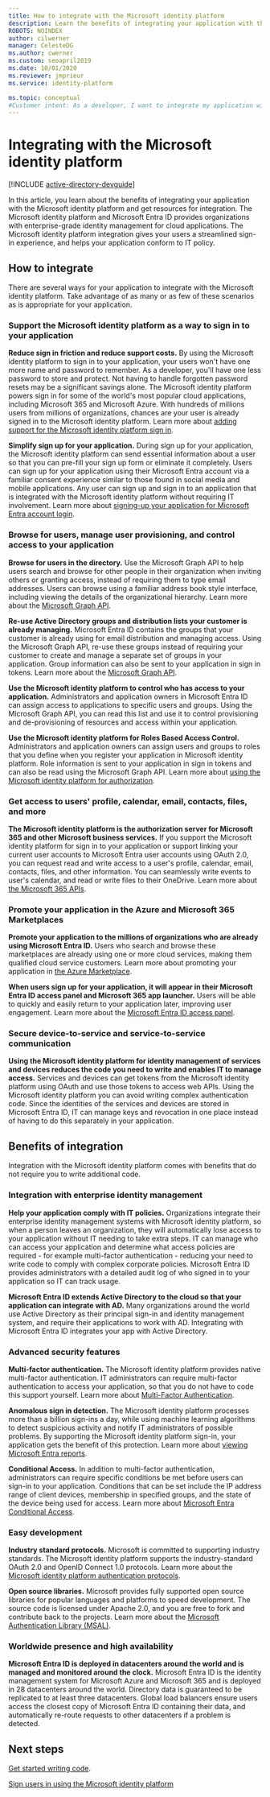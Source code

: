 ```yaml
---
title: How to integrate with the Microsoft identity platform
description: Learn the benefits of integrating your application with the Microsoft identity platform, and get resources for features like simplified sign-in, identity management, multi-factor authentication, and access control.
ROBOTS: NOINDEX
author: cilwerner
manager: CelesteDG
ms.author: cwerner
ms.custom: seoapril2019
ms.date: 10/01/2020
ms.reviewer: jmprieur
ms.service: identity-platform

ms.topic: conceptual
#Customer intent: As a developer, I want to integrate my application with the Microsoft identity platform, so that I can provide my users with a streamlined sign-in experience and conform to IT policies.
---
```


# Integrating with the Microsoft identity platform

[!INCLUDE [active-directory-devguide](~/includes/devguide.md)]

In this article, you learn about the benefits of integrating your application with the Microsoft identity platform and get resources for integration. The Microsoft identity platform and Microsoft Entra ID provides organizations with enterprise-grade identity management for cloud applications. The Microsoft identity platform integration gives your users a streamlined sign-in experience, and helps your application conform to IT policy.

## How to integrate

There are several ways for your application to integrate with the Microsoft identity platform. Take advantage of as many or as few of these scenarios as is appropriate for your application.

### Support the Microsoft identity platform as a way to sign in to your application

**Reduce sign in friction and reduce support costs.** By using the Microsoft identity platform to sign in to your application, your users won't have one more name and password to remember. As a developer, you'll have one less password to store and protect. Not having to handle forgotten password resets may be a significant savings alone. The Microsoft identity platform powers sign in for some of the world's most popular cloud applications, including Microsoft 365 and Microsoft Azure. With hundreds of millions users from millions of organizations, chances are your user is already signed in to the Microsoft identity platform. Learn more about [adding support for the Microsoft identity platform sign in](./authentication-vs-authorization.md).

**Simplify sign up for your application.**  During sign up for your application, the Microsoft identity platform can send essential information about a user so that you can pre-fill your sign up form or eliminate it completely. Users can sign up for your application using their Microsoft Entra account via a familiar consent experience similar to those found in social media and mobile applications. Any user can sign up and sign in to an application that is integrated with the Microsoft identity platform without requiring IT involvement. Learn more about [signing-up your application for Microsoft Entra account login](/azure/app-service/configure-authentication-provider-aad).

### Browse for users, manage user provisioning, and control access to your application

**Browse for users in the directory.**  Use the Microsoft Graph API to help users search and browse for other people in their organization when inviting others or granting access, instead of requiring them to type email addresses. Users can browse using a familiar address book style interface, including viewing the details of the organizational hierarchy. Learn more about the [Microsoft Graph API](/graph/overview).

**Re-use Active Directory groups and distribution lists your customer is already managing.**  Microsoft Entra ID contains the groups that your customer is already using for email distribution and managing access. Using the Microsoft Graph API, re-use these groups instead of requiring your customer to create and manage a separate set of groups in your application. Group information can also be sent to your application in sign in tokens. Learn more about the [Microsoft Graph API](/graph/overview).

**Use the Microsoft identity platform to control who has access to your application.**  Administrators and application owners in Microsoft Entra ID can assign access to applications to specific users and groups. Using the Microsoft Graph API, you can read this list and use it to control provisioning and de-provisioning of resources and access within your application.

**Use the Microsoft identity platform for Roles Based Access Control.**  Administrators and application owners can assign users and groups to roles that you define when you register your application in Microsoft identity platform. Role information is sent to your application in sign in tokens and can also be read using the Microsoft Graph API. Learn more about [using the Microsoft identity platform for authorization](https://cloudblogs.microsoft.com/enterprisemobility/2014/12/18/azure-active-directory-now-with-group-claims-and-application-roles/).

### Get access to users' profile, calendar, email, contacts, files, and more

**The Microsoft identity platform is the authorization server for Microsoft 365 and other Microsoft business services.**  If you support the Microsoft identity platform for sign in to your application or support linking your current user accounts to Microsoft Entra user accounts using OAuth 2.0, you can request read and write access to a user's profile, calendar, email, contacts, files, and other information. You can seamlessly write events to user's calendar, and read or write files to their OneDrive. Learn more about [the Microsoft 365 APIs](/graph/overview).

### Promote your application in the Azure and Microsoft 365 Marketplaces

**Promote your application to the millions of organizations who are already using Microsoft Entra ID.**  Users who search and browse these marketplaces are already using one or more cloud services, making them qualified cloud service customers. Learn more about promoting your application in [the Azure Marketplace](https://azure.microsoft.com/marketplace/partner-program/).

**When users sign up for your application, it will appear in their Microsoft Entra ID access panel and Microsoft 365 app launcher.**  Users will be able to quickly and easily return to your application later, improving user engagement. Learn more about the [Microsoft Entra ID access panel](https://support.microsoft.com/account-billing/sign-in-and-start-apps-from-the-my-apps-portal-2f3b1bae-0e5a-4a86-a33e-876fbd2a4510).

### Secure device-to-service and service-to-service communication

**Using the Microsoft identity platform for identity management of services and devices reduces the code you need to write and enables IT to manage access.**  Services and devices can get tokens from the Microsoft identity platform using OAuth and use those tokens to access web APIs. Using the Microsoft identity platform you can avoid writing complex authentication code. Since the identities of the services and devices are stored in Microsoft Entra ID, IT can manage keys and revocation in one place instead of having to do this separately in your application.

## Benefits of integration

Integration with the Microsoft identity platform comes with benefits that do not require you to write additional code.

### Integration with enterprise identity management

**Help your application comply with IT policies.**  Organizations integrate their enterprise identity management systems with Microsoft identity platform, so when a person leaves an organization, they will automatically lose access to your application without IT needing to take extra steps. IT can manage who can access your application and determine what access policies are required - for example multi-factor authentication - reducing your need to write code to comply with complex corporate policies. Microsoft Entra ID provides administrators with a detailed audit log of who signed in to your application so IT can track usage.

**Microsoft Entra ID extends Active Directory to the cloud so that your application can integrate with AD.**  Many organizations around the world use Active Directory as their principal sign-in and identity management system, and require their applications to work with AD. Integrating with Microsoft Entra ID integrates your app with Active Directory.

### Advanced security features

**Multi-factor authentication.**  The Microsoft identity platform provides native multi-factor authentication. IT administrators can require multi-factor authentication to access your application, so that you do not have to code this support yourself. Learn more about [Multi-Factor Authentication](~/identity/authentication/index.yml).

**Anomalous sign in detection.** The Microsoft identity platform processes more than a billion sign-ins a day, while using machine learning algorithms to detect suspicious activity and notify IT administrators of possible problems. By supporting the Microsoft identity platform sign-in, your application gets the benefit of this protection. Learn more about [viewing Microsoft Entra reports](~/identity/monitoring-health/overview-monitoring-health.md).

**Conditional Access.**  In addition to multi-factor authentication, administrators can require specific conditions be met before users can sign-in to your application. Conditions that can be set include the IP address range of client devices, membership in specified groups, and the state of the device being used for access. Learn more about [Microsoft Entra Conditional Access](~/identity/conditional-access/overview.md).

### Easy development

**Industry standard protocols.**  Microsoft is committed to supporting industry standards. The Microsoft identity platform supports the industry-standard OAuth 2.0 and OpenID Connect 1.0 protocols. Learn more about the [Microsoft identity platform authentication protocols](./v2-protocols.md).

**Open source libraries.**  Microsoft provides fully supported open source libraries for popular languages and platforms to speed development. The source code is licensed under Apache 2.0, and you are free to fork and contribute back to the projects. Learn more about the [Microsoft Authentication Library (MSAL)](reference-v2-libraries.md).

### Worldwide presence and high availability

**Microsoft Entra ID is deployed in datacenters around the world and is managed and monitored around the clock.**  Microsoft Entra ID is the identity management system for Microsoft Azure and Microsoft 365 and is deployed in 28 datacenters around the world. Directory data is guaranteed to be replicated to at least three datacenters. Global load balancers ensure users access the closest copy of Microsoft Entra ID containing their data, and automatically re-route requests to other datacenters if a problem is detected.

## Next steps

[Get started writing code](v2-overview.md#getting-started).

[Sign users in using the Microsoft identity platform](./authentication-vs-authorization.md)
